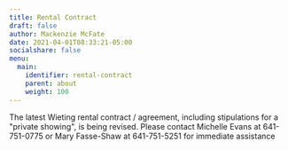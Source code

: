 ```yaml
---
title: Rental Contract
draft: false
author: Mackenzie McFate
date: 2021-04-01T08:33:21-05:00
socialshare: false
menu:
  main:
    identifier: rental-contract
    parent: about
    weight: 100
---
```


The latest Wieting rental contract / agreement, including stipulations for a "private showing", is being revised. Please contact Michelle Evans at 641-751-0775 or Mary Fasse-Shaw at 641-751-5251 for immediate assistance
